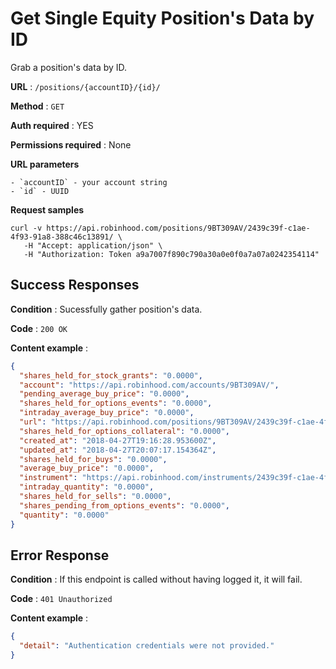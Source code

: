 # Get Single Equity Position's Data by ID

Grab a position's data by ID.

**URL** : `/positions/{accountID}/{id}/`

**Method** : `GET`

**Auth required** : YES

**Permissions required** : None

**URL parameters**

    - `accountID` - your account string
    - `id` - UUID

**Request samples**

```
curl -v https://api.robinhood.com/positions/9BT309AV/2439c39f-c1ae-4f93-91a8-388c46c13891/ \
   -H "Accept: application/json" \
   -H "Authorization: Token a9a7007f890c790a30a0e0f0a7a07a0242354114"
```

## Success Responses

**Condition** : Sucessfully gather position's data.

**Code** : `200 OK`

**Content example** :
```json
{
  "shares_held_for_stock_grants": "0.0000",
  "account": "https://api.robinhood.com/accounts/9BT309AV/",
  "pending_average_buy_price": "0.0000",
  "shares_held_for_options_events": "0.0000",
  "intraday_average_buy_price": "0.0000",
  "url": "https://api.robinhood.com/positions/9BT309AV/2439c39f-c1ae-4f93-91a8-388c46c13891/",
  "shares_held_for_options_collateral": "0.0000",
  "created_at": "2018-04-27T19:16:28.953600Z",
  "updated_at": "2018-04-27T20:07:17.154364Z",
  "shares_held_for_buys": "0.0000",
  "average_buy_price": "0.0000",
  "instrument": "https://api.robinhood.com/instruments/2439c39f-c1ae-4f93-91a8-388c46c13891/",
  "intraday_quantity": "0.0000",
  "shares_held_for_sells": "0.0000",
  "shares_pending_from_options_events": "0.0000",
  "quantity": "0.0000"
}
```

## Error Response

**Condition** : If this endpoint is called without having logged it, it will fail.

**Code** : `401 Unauthorized`

**Content example** : 

```json
{
  "detail": "Authentication credentials were not provided."
}
```
